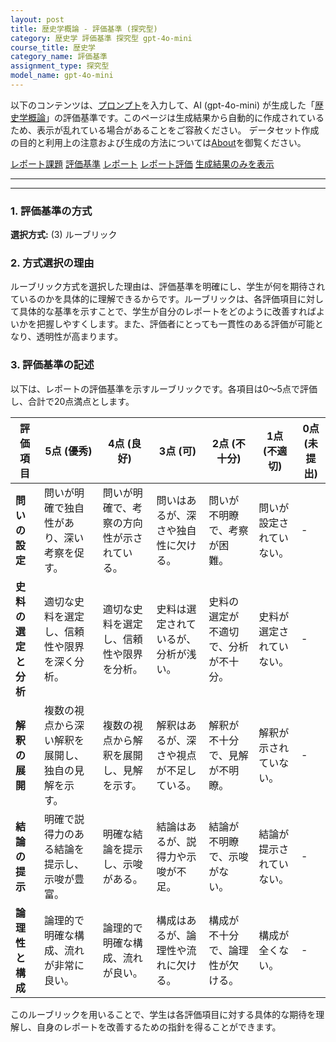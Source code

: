 ```yaml
---
layout: post
title: 歴史学概論 - 評価基準 (探究型)
category: 歴史学 評価基準 探究型 gpt-4o-mini
course_title: 歴史学
category_name: 評価基準
assignment_type: 探究型
model_name: gpt-4o-mini
---
```


以下のコンテンツは、[プロンプト](https://github.com/takedatoshiyuki/synthetic_assignments/tree/main/generated/歴史学/gpt-4o-mini/prompt_評価基準-探究型.md)を入力して、AI (gpt-4o-mini) が生成した「[歴史学概論](/contents/歴史学/)」の評価基準です。このページは生成結果から自動的に作成されているため、表示が乱れている場合があることをご容赦ください。
データセット作成の目的と利用上の注意および生成の方法については[About](/About)を御覧ください。

[レポート課題](../レポート課題-探究型)
[評価基準](../評価基準-探究型)
[レポート](../レポート-探究型)
[レポート評価](../レポート評価-探究型)
[生成結果のみを表示](https://github.com/takedatoshiyuki/synthetic_assignments/tree/main/generated/歴史学/gpt-4o-mini/評価基準-探究型.md)
  

***
***
  
### 1. 評価基準の方式
**選択方式:** (3) ルーブリック

### 2. 方式選択の理由
ルーブリック方式を選択した理由は、評価基準を明確にし、学生が何を期待されているのかを具体的に理解できるからです。ルーブリックは、各評価項目に対して具体的な基準を示すことで、学生が自分のレポートをどのように改善すればよいかを把握しやすくします。また、評価者にとっても一貫性のある評価が可能となり、透明性が高まります。

### 3. 評価基準の記述
以下は、レポートの評価基準を示すルーブリックです。各項目は0〜5点で評価し、合計で20点満点とします。

| 評価項目               | 5点 (優秀)                                   | 4点 (良好)                                   | 3点 (可)                                     | 2点 (不十分)                               | 1点 (不適切)                               | 0点 (未提出) |
|------------------------|----------------------------------------------|----------------------------------------------|----------------------------------------------|--------------------------------------------|--------------------------------------------|--------------|
| **問いの設定**        | 問いが明確で独自性があり、深い考察を促す。 | 問いが明確で、考察の方向性が示されている。 | 問いはあるが、深さや独自性に欠ける。     | 問いが不明瞭で、考察が困難。               | 問いが設定されていない。                   | -            |
| **史料の選定と分析**  | 適切な史料を選定し、信頼性や限界を深く分析。 | 適切な史料を選定し、信頼性や限界を分析。 | 史料は選定されているが、分析が浅い。     | 史料の選定が不適切で、分析が不十分。     | 史料が選定されていない。                   | -            |
| **解釈の展開**        | 複数の視点から深い解釈を展開し、独自の見解を示す。 | 複数の視点から解釈を展開し、見解を示す。 | 解釈はあるが、深さや視点が不足している。 | 解釈が不十分で、見解が不明瞭。             | 解釈が示されていない。                     | -            |
| **結論の提示**        | 明確で説得力のある結論を提示し、示唆が豊富。 | 明確な結論を提示し、示唆がある。           | 結論はあるが、説得力や示唆が不足。       | 結論が不明瞭で、示唆がない。               | 結論が提示されていない。                   | -            |
| **論理性と構成**      | 論理的で明確な構成、流れが非常に良い。     | 論理的で明確な構成、流れが良い。           | 構成はあるが、論理性や流れに欠ける。     | 構成が不十分で、論理性が欠ける。         | 構成が全くない。                           | -            |

このルーブリックを用いることで、学生は各評価項目に対する具体的な期待を理解し、自身のレポートを改善するための指針を得ることができます。
